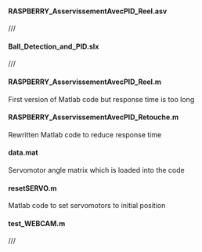 ####  RASPBERRY_AsservissementAvecPID_Reel.asv
///

####  Ball_Detection_and_PID.slx
///

####  RASPBERRY_AsservissementAvecPID_Reel.m
First version of Matlab code but response time is too long

####  RASPBERRY_AsservissementAvecPID_Retouche.m
Rewritten Matlab code to reduce response time 

####  data.mat
Servomotor angle matrix which is loaded into the code

####  resetSERVO.m
Matlab code to set servomotors to initial position 

####  test_WEBCAM.m
///
